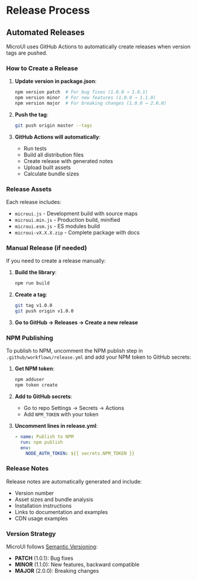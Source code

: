 # Release Process

## Automated Releases

MicroUI uses GitHub Actions to automatically create releases when version tags are pushed.

### How to Create a Release

1. **Update version in package.json**:
   ```bash
   npm version patch  # For bug fixes (1.0.0 → 1.0.1)
   npm version minor  # For new features (1.0.0 → 1.1.0)
   npm version major  # For breaking changes (1.0.0 → 2.0.0)
   ```

2. **Push the tag**:
   ```bash
   git push origin master --tags
   ```

3. **GitHub Actions will automatically**:
   - Run tests
   - Build all distribution files
   - Create release with generated notes
   - Upload built assets
   - Calculate bundle sizes

### Release Assets

Each release includes:
- `microui.js` - Development build with source maps
- `microui.min.js` - Production build, minified
- `microui.esm.js` - ES modules build
- `microui-vX.X.X.zip` - Complete package with docs

### Manual Release (if needed)

If you need to create a release manually:

1. **Build the library**:
   ```bash
   npm run build
   ```

2. **Create a tag**:
   ```bash
   git tag v1.0.0
   git push origin v1.0.0
   ```

3. **Go to GitHub → Releases → Create a new release**

### NPM Publishing

To publish to NPM, uncomment the NPM publish step in `.github/workflows/release.yml` and add your NPM token to GitHub secrets:

1. **Get NPM token**:
   ```bash
   npm adduser
   npm token create
   ```

2. **Add to GitHub secrets**:
   - Go to repo Settings → Secrets → Actions
   - Add `NPM_TOKEN` with your token

3. **Uncomment lines in release.yml**:
   ```yaml
   - name: Publish to NPM
     run: npm publish
     env:
       NODE_AUTH_TOKEN: ${{ secrets.NPM_TOKEN }}
   ```

### Release Notes

Release notes are automatically generated and include:
- Version number
- Asset sizes and bundle analysis
- Installation instructions
- Links to documentation and examples
- CDN usage examples

### Version Strategy

MicroUI follows [Semantic Versioning](https://semver.org/):
- **PATCH** (1.0.1): Bug fixes
- **MINOR** (1.1.0): New features, backward compatible
- **MAJOR** (2.0.0): Breaking changes
